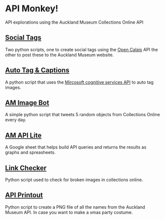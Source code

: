 # API Monkey!
API explorations using the Auckland Museum Collections Online API

## [Social Tags](https://github.com/AucklandMuseum/api_monkey/tree/master/Social%20Tagging)
Two python scripts, one to create social tags using the [Open Calais](http://www.opencalais.com) API the other to post these to the Auckland Museum website. 

## [Auto Tag & Captions](https://github.com/AucklandMuseum/api_monkey/tree/master/Auto_Tag)
A python script that uses the [Mircosoft cognitive services API](https://www.microsoft.com/cognitive-services) to auto tag images.

## [AM Image Bot](https://github.com/AucklandMuseum/api_monkey/tree/master/AM%20Image%20Bot)
A simple python script that tweets 5 random objects from Collections Online every day.

## [AM API Lite](https://docs.google.com/spreadsheets/d/1g59DZ4EWO-FT4fBJ4Iqvew6FimgtTWim_0c4pIl-L4M/edit?usp=sharing)
A Google sheet that helps build API queries and returns the results as graphs and spreasheets.

## [Link Checker](https://github.com/AucklandMuseum/api_monkey/tree/master/linkcheck)
Python script used to check for broken images in collections online.

## [API Printout ](https://github.com/AucklandMuseum/api_monkey/tree/master/API_Printout)
Python script to create a PNG file of all the names from the Auckland Museum API. In case you want to make a xmas party costume.

